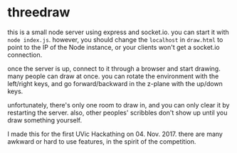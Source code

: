 # threedraw

this is a small node server using express and socket.io. you can start it with 
`node index.js`. however, you should change the `localhost` in `draw.html` to 
point to the IP of the Node instance, or your clients won't get a socket.io 
connection.

once the server is up, connect to it through a browser and start drawing. many 
people can draw at once. you can rotate the environment with the left/right 
keys, and go forward/backward in the z-plane with the up/down keys.

unfortunately, there's only one room to draw in, and you can only clear it by 
restarting the server. also, other peoples' scribbles don't show up until you 
draw something yourself.

I made this for the first UVic Hackathing on 04. Nov. 2017. there are many
awkward or hard to use features, in the spirit of the competition.
